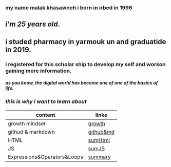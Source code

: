 ### my name malak khasawneh i born in irbed in 1996
## **_i'm 25 years old_**.
## **i studed pharmacy in yarmouk un and graduatide in 2019.**
### i registered for this scholar ship to develop my self and workon gaining more information.
#### *as you know, the digital world has become one of one of the basics of life.* 

### _this is why i want to learn about_

content |  linke
------------ | -------------
growth mindset |[growth](https://malakkhasawneh2.github.io/reading-notes/one)
githud & markdown |[github&md](https://github.com/malakkhasawneh2/reading-notes/blob/main/summarize1.md)
HTML |[sumHtml](https://malakkhasawneh2.github.io/reading-notes/hhhh)
JS |[sumJS](https://malakkhasawneh2.github.io/reading-notes/jssumm)
Expressions&Operators&Loops |[summary](https://malakkhasawneh2.github.io/reading-notes/loop)






